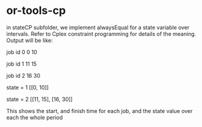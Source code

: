 # or-tools-cp
in stateCP subfolder, we implement alwaysEqual for a state variable over intervals. Refer to Cplex constraint programming for details of the meaning.
Output will be like:

job id 0 0 10

job id 1 11 15

job id 2 16 30

state =  1 [[0, 10]]

state =  2 [[11, 15], [16, 30]]

This shows the start, and finish time for each job, and the state value over each the whole period
 
